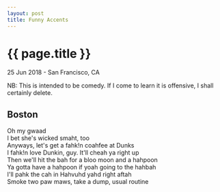 ```yaml
---
layout: post
title: Funny Accents
---
```


{{ page.title }}
================

<p class="meta">25 Jun 2018 - San Francisco, CA</p>

NB: This is intended to be comedy. If I come to learn it is offensive, I shall certainly delete.

## Boston
Oh my gwaad  
I bet she's wicked smaht, too  
Anyways, let's get a fahk!n coahfee at Dunks  
I fahk!n love Dunkin, guy. It'll cheah ya right up  
Then we'll hit the bah for a bloo moon and a hahpoon  
Ya gotta have a hahpoon if yoah going to the hahbah  
I'll pahk the cah in Hahvuhd yahd right aftah  
Smoke two paw maws, take a dump, usual routine  
